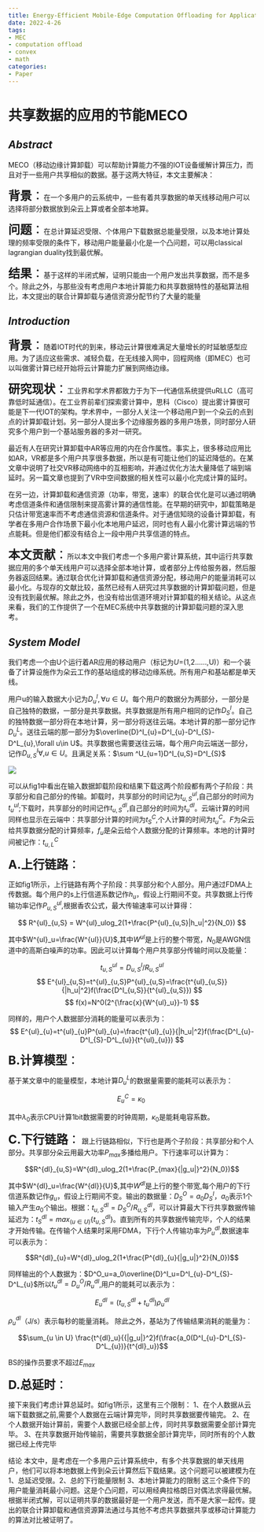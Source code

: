 ```yaml
---
title: Energy-Efficient Mobile-Edge Computation Offloading for Applications With Shared Date
date: 2022-4-26
tags:
- MEC
- computation offload
- convex
- math
categories:
- Paper
---
```


# 共享数据的应用的节能MECO

## _Abstract_
MECO（移动边缘计算卸载）可以帮助计算能力不强的IOT设备缓解计算压力，而且对于一些用户共享相似的数据。基于这两大特征，本文主要解决：

<font size=5>**背景**：</font>在一个多用户的云系统中，一些有着共享数据的单天线移动用户可以选择将部分数据放到朵云上算或者全部本地算。

<font size=5>**问题**：</font>在总计算延迟受限、个体用户下载数据总能量受限，以及本地计算处理的频率受限的条件下，移动用户能量最小化是一个凸问题，可以用classical lagrangian duality找到最优解。

<font size=5>**结果**：</font>基于这样的半闭式解，证明只能由一个用户发出共享数据，而不是多个。除此之外，与那些没有考虑用户本地计算能力和共享数据特性的基础算法相比，本文提出的联合计算卸载与通信资源分配节约了大量的能量

## _Introduction_

<font size=5>**背景**：</font>随着IOT时代的到来，移动云计算很难满足大量增长的时延敏感型应用。为了适应这些需求、减轻负载，在无线接入网中，回程网络（即MEC）也可以叫做雾计算已经开始将云计算能力扩展到网络边缘。

<font size=5>**研究现状**：</font>工业界和学术界都致力于为下一代通信系统提供uRLLC（高可靠低时延通信）。在工业界前辈们探索雾计算中，思科（Cisco）提出雾计算很可能是下一代IOT的架构。学术界中，一部分人关注一个移动用户到一个朵云的点到点的计算卸载计划。另一部分人提出多个边缘服务器的多用户场景，同时部分人研究多个用户到一个基站服务器的多对一研究。

最近有人在研究计算卸载中AR等应用的内在合作属性。事实上，很多移动应用比如AR，VR都是多个用户共享很多数据，所以是有可能让他们的延迟降低的。在某文章中说明了社交VR移动网络中的互相影响，并通过优化方法大量降低了端到端延时。另一篇文章也提到了VR中空间数据的相关性可以最小化完成计算的延时。

在另一边，计算卸载和通信资源（功率，带宽，速率）的联合优化是可以通过明确考虑信道条件和通信限制来提高雾计算的通信性能。在早期的研究中，卸载策略是只估计带宽速率而不考虑通信资源和信道条件。对于通信知晓的设备计算卸载，有学者在多用户合作场景下最小化本地用户延迟，同时也有人最小化雾计算远端的节点能耗。但是他们都没有结合上一段中用户共享信道的特点。

<font size=5>**本文贡献**：</font>所以本文中我们考虑一个多用户雾计算系统，其中运行共享数据应用的多个单天线用户可以选择全部本地计算，或者部分上传给服务器，然后服务器返回结果。通过联合优化计算卸载和通信资源分配，移动用户的能量消耗可以最小化。与现存的文献比较，虽然已经有人研究过共享数据的计算卸载问题，但是没有找到最优解。除此之外，也没有给出信道环境对计算卸载的相关结论。从这点来看，我们的工作提供了一个在MEC系统中共享数据的计算卸载问题的深入思考。

## _System Model_

我们考虑一个由U个运行着AR应用的移动用户（标记为$U$=(1,2……,U)）和一个装备了计算设施作为朵云工作的基站组成的移动边缘系统。所有用户和基站都是单天线。

用户u的输入数据大小记为$D^I_{u},\forall u\in U$。每个用户的数据分为两部分，一部分是自己独特的数据，一部分是共享数据。共享数据是所有用户相同的记作$D^I_{S}$。自己的独特数据一部分将在本地计算，另一部分将送往云端。本地计算的那一部分记作$D^L_{u}$。送往云端的那一部分为$\overline{D}^I_{u}=D^I_{u}-D^I_{S}-D^L_{u},\forall u\in U$。共享数据也需要送往云端，每个用户向云端送一部分，记作$D^I_{u,S} \forall,u\in U$。且满足关系：$\sum ^U_{u=1}D^I_{u,S}=D^I_{S}$

<a href="https://sm.ms/image/lpHceMjqdhD1EKf" target="_blank"><img src="https://s2.loli.net/2022/04/30/lpHceMjqdhD1EKf.png" ></a>

可以从fig1中看出在输入数据卸载阶段和结果下载这两个阶段都有两个子阶段：共享部分和自己部分的传输。卸载时，共享部分的时间记为$t^{ul}_{u,S}$,自己部分的时间为$t^{ul}_u$;下载时，共享部分的时间记作$t^{dl}_{u,S}$,自己部分的时间为$t^{dl}_u$。云端计算的时间同样也显示在云端中：共享部分计算的时间为$t^{C}_{S}$,个人计算的时间为$t^{C}_u$。$F$为朵云给共享数据分配的计算频率，$f_{u}$是朵云给个人数据分配的计算频率。本地的计算时间被记作：$t^C_{u,L}$

<font size=5>**A.上行链路**：</font>

正如fig1所示，上行链路有两个子阶段：共享部分和个人部分。用户通过FDMA上传数据。每个用户的s上行信道系数记作$h_{u}$，假设上行期间不变。共享数据上行传输功率记作$P^{ul}_{u,S}$,根据香农公式，最大传输速率可以计算得：

$$ R^{ul}_{u,S} = W^{ul}_ulog_2(1+\frac{P^{ul}_{u,S}|h_u|^2}{N_0}) $$

其中$W^{ul}_u=\frac{W^{ul}}{U}$,其中$W^{ul}$是上行的整个带宽，$N_0$是AWGN信道中的高斯白噪声的功率。因此可以计算每个用户共享部分传输时间以及能量：

$$ t^{ul}_{u,S}=D^I_{u,S}/R^{ul}_{u,S} $$
$$ E^{ul}_{u,S}=t^{ul}_{u,S}P^{ul}_{u,S}=\frac{t^{ul}_{u,S}}{|h_u|^2}f(\frac{D^I_{u,S}}{t^{ul}_{u,S}}) $$
$$ f(x)=N^0(2^{\frac{x}{W^{ul}_u}}-1) $$

同样的，用户个人数据部分消耗的能量可以表示为：
$$ E^{ul}_{u}=t^{ul}_{u}P^{ul}_{u}=\frac{t^{ul}_{u}}{|h_u|^2}f(\frac{D^I_{u}-D^I_{S}-D^L_{u}}{t^{ul}_{u}}) $$

<font size=5>**B.计算模型**：</font>

基于某文章中的能量模型，本地计算$D^L_{u}$的数据量需要的能耗可以表示为：

$$ E^C_{u}=\kappa_0\ $$

其中$\lambda_0$表示CPU计算1bit数据需要的时钟周期，$\kappa_0$是能耗电容系数。

<font size=5>**C.下行链路**：</font>
跟上行链路相似，下行也是两个子阶段：共享部分和个人部分。共享部分朵云用最大功率$P_{max}$多播给用户。下行速率可以计算为：

$$R^{dl}_{u,S}=W^{dl}_ulog_2(1+\frac{P_{max}{|g_u|}^2}{N_0})$$

其中$W^{dl}_u=\frac{W^{dl}}{U}$,其中$W^{dl}$是上行的整个带宽,每个用户的下行信道系数记作$g_u$，假设上行期间不变。输出的数据量：$D^O_S=a_0D^I_S$，$a_0$表示1个输入产生$a_0$个输出。根据：$t^{dl}_{u,S}=D^O_S/R^{dl}_{u,S}$，可以计算最大下行共享数据传输延迟为：$t^{dl}_S=max_{(u \in U)}\{t^{dl}_{u,S}\}$。直到所有的共享数据传输完毕，个人的结果才开始传输。在传输个人结果时采用FDMA，下行个人传输功率为$P^{dl}_u$,数据速率可以表示为：

$$R^{dl}_{u}=W^{dl}_ulog_2(1+\frac{P^{dl}_{u}{|g_u|}^2}{N_0})$$

同样输出的个人数据为：$D^O_u=a_0\overline{D}^I_u=D^I_{u}-D^I_{S}-D^L_{u}$所以$t^{dl}_u=D^O_u/R^{dl}_u$,用户的能耗可以表示为：

$$E^{dl}_u=(t^{dl}_{u,S}+t^{dl}_{u})\rho^{dl}_u $$

$\rho^{dl}_u$（J/s）表示每秒的能量消耗。
除此之外，基站为了传输结果消耗的能量为：

$$\sum_{u \in U} \frac{t^{dl}_u}{{|g_u|}^2}f(\frac{a_0(D^I_{u}-D^I_{S}-D^L_{u})}{t^{dl}_u})$$

BS的操作员要求不超过$E_{max}$

<font size=5>**D.总延时**：</font>

接下来我们考虑计算总延时。如fig1所示，这里有三个限制：
1、在个人数据从云端下载数据之前,需要个人数据在云端计算完毕，同时共享数据要传输完。
2、在个人数据开始计算前，需要个人数据已经全部上传，同时共享数据需要全部计算完毕。
3、在共享数据开始传输前，需要共享数据全部计算完毕，同时所有的个人数据已经上传完毕

结论
本文中，是考虑在一个多用户云计算系统中，有多个共享数据的单天线用户，他们可以将本地数据上传到朵云计算然后下载结果。这个问题可以被建模为在1、总延迟受限。2、总的下行能量限制 3、本地计算能力的限制 这三个条件下的用户能量消耗最小问题。这是个凸问题，可以用经典拉格朗日对偶法求得最优解。根据半闭式解，可以证明共享的数据最好是一个用户发送，而不是大家一起传。提出的联合计算卸载和通信资源算法通过与其他不考虑共享数据共享或移动计算能力的算法对比被证明了。
